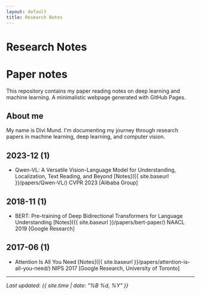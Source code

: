 ```yaml
---
layout: default
title: Research Notes
---
```


# Research Notes

# Paper notes

This repository contains my paper reading notes on deep learning and machine learning. A minimalistic webpage generated with GitHub Pages.

## About me

My name is Divi Mund. I'm documenting my journey through research papers in machine learning, deep learning, and computer vision.

## 2023-12 (1)

* Qwen-VL: A Versatile Vision-Language Model for Understanding, Localization, Text Reading, and Beyond [Notes]({{ site.baseurl }}/papers/Qwen-VL/) CVPR 2023 [Alibaba Group]

## 2018-11 (1)

* BERT: Pre-training of Deep Bidirectional Transformers for Language Understanding [Notes]({{ site.baseurl }}/papers/bert-paper/) NAACL 2019 [Google Research]

## 2017-06 (1)

* Attention Is All You Need [Notes]({{ site.baseurl }}/papers/attention-is-all-you-need/) NIPS 2017 [Google Research, University of Toronto]

---

*Last updated: {{ site.time | date: "%B %d, %Y" }}* 